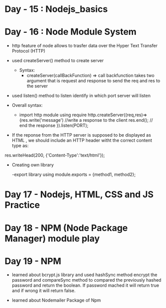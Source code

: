 # Day - 15 : Nodejs_basics

# Day - 16 : Node Module System

- http feature of node allows to trasfer data over the Hyper Text Transfer Protocol (HTTP)

- used createServer() method to create server

  - Syntax:
    - createServer(callBackFunction) => call backfunction takes two argument that is request and response to send the req and res to the server

- used listen() method to listen identify in which port server will listen

- Overall syntax:

  - import http module using require
    http.createServer((req,res)=>{res.write('message') //write a response to the client
    res.end(); // end the response
    }).listen(PORT);

- If the reponse from the HTTP server is supposed to be displayed as HTML , we should include an HTTP header witht the correct content type as:

res.writeHead(200, {'Content-Type':'text/html'});

- Creating own library

  -export library using module.exports = {method1, method2};

# Day 17 - Nodejs, HTML, CSS and JS Practice

# Day 18 - NPM (Node Package Manager) module play

# Day 19 - NPM

- learned about bcrypt.js library and used hashSync method encrypt the password and compareSync method to compared the previously hashed password and return the boolean. If password mached it will return true and if wrong it will return false.

- learned about Nodemailer Package of Npm
